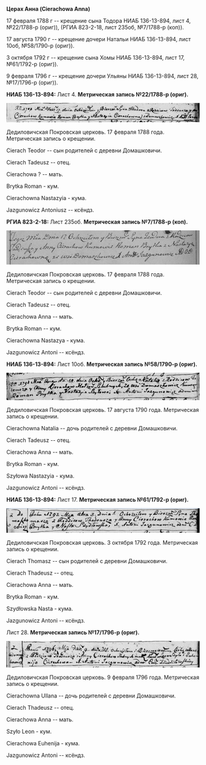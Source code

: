 **Церах Анна (Cierachowa Anna)**

17 февраля 1788 г -- крещение сына Тодора НИАБ 136-13-894, лист 4,
№22/1788-р (ориг)), (РГИА 823-2-18, лист 235об, №7/1788-р (коп)).

17 августа 1790 г -- крещение дочери Натальи НИАБ 136-13-894, лист 10об,
№58/1790-р (ориг)).

3 октября 1792 г -- крещение сына Хомы НИАБ 136-13-894, лист 17,
№61/1792-р (ориг)).

9 февраля 1796 г -- крещение дочери Ульяны НИАБ 136-13-894, лист 28,
№17/1796-р (ориг)).

**НИАБ 136-13-894:** Лист 4. **Метрическая запись №22/1788-р (ориг).**

![](./media/4adb3343ff2aa8eefdac2b8c73bf87590e071175.png)

Дедиловичская Покровская церковь. 17 февраля 1788 года. Метрическая
запись о крещении.

Cierach Teodor -- сын родителей с деревни Домашковичи.

Cierach Tadeusz -- отец.

Cierachowa ? -- мать.

Brytka Roman - кум.

Cierachowna Nastazyia - кума.

Jazgunowicz Antoniusz -- ксёндз.

**РГИА 823-2-18:** Лист 235об. **Метрическая запись №7/1788-р (коп).**

![](./media/f809a9e86fea75eea97da4a44b8b9c631f681ebf.png)

Дедиловичская Покровская церковь. 17 февраля 1788 года. Метрическая
запись о крещении.

Cierach Teodor -- сын родителей с деревни Домашковичи.

Cierach Tadeusz -- отец.

Cierachowa Anna -- мать.

Brytka Roman -- кум.

Cierachowna Nastazya - кума.

Jazgunowicz Antoni -- ксёндз.

**НИАБ 136-13-894:** Лист 10об. **Метрическая запись №58/1790-р
(ориг).**

![](./media/e190ca65970521d826fd5c9a8b8bcb773c2fd207.png)

Дедиловичская Покровская церковь. 17 августа 1790 года. Метрическая
запись о крещении.

Cierachowna Natalia -- дочь родителей с деревни Домашковичи.

Cierach Tadeusz -- отец.

Cierachowa Anna -- мать.

Brytka Roman - кум.

Szyłowa Nastazyia - кума.

Jazgunowicz Antoni -- ксёндз.

**НИАБ 136-13-894:** Лист 17. **Метрическая запись №61/1792-р (ориг).**

![](./media/8f5698197ddbd557803d4be8c3e1414eddaf2fb4.png)

Дедиловичская Покровская церковь. 3 октября 1792 года. Метрическая
запись о крещении.

Cierach Thomasz -- сын родителей с деревни Домашковичи.

Cierach Thadeusz -- отец.

Cierachowa Anna -- мать.

Brytka Roman - кум.

Szydłowska Nasta - кума.

Jazgunowicz Antoni -- ксёндз.

Лист 28. **Метрическая запись №17/1796-р (ориг).**

![](./media/ae81633b2e0b57f0d46dcbdf9aa78ff0b5737cb1.png)

Дедиловичская Покровская церковь. 9 февраля 1796 года. Метрическая
запись о крещении.

Cierachowna Ullana -- дочь родителей с деревни Домашковичи.

Cierach Thadeusz -- отец.

Cierachowa Anna -- мать.

Szyło Leon - кум.

Cierachowa Euhenija - кума.

Jazgunowicz Antoni -- ксёндз.
